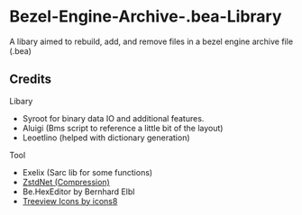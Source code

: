 # Bezel-Engine-Archive-.bea-Library
A libary aimed to rebuild, add, and remove files in a bezel engine archive file (.bea)

## Credits
Libary
- Syroot for binary data IO and additional features. 
- Aluigi (Bms script to reference a little bit of the layout)
- Leoetlino (helped with dictionary generation)

Tool
- Exelix (Sarc lib for some functions)
- [ZstdNet (Compression)](https://github.com/skbkontur/ZstdNet)
- Be.HexEditor by Bernhard Elbl
- [Treeview Icons by icons8](https://icons8.com/)
